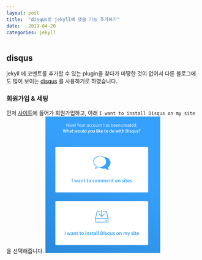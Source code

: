 ```yaml
---
layout: post
title:  "disqus로 jekyll에 댓글 기능 추가하기"
date:   2019-04-20
categories: jekyll
---
```


## disqus

jekyll 에 코멘트를 추가할 수 있는 plugin을 찾다가 마땅한 것이 없어서
다른 블로그에도 많이 보이는 [disqus](https://disqus.com/) 를 사용하기로 하였습니다.

### 회원가입 & 세팅
먼저 [사이트](https://disqus.com/)에 들어가 회원가입하고,
아래 `I want to install Disqus on my site`을 선택해줍니다.
<img src="/img/190420-login.png" width="300px">
